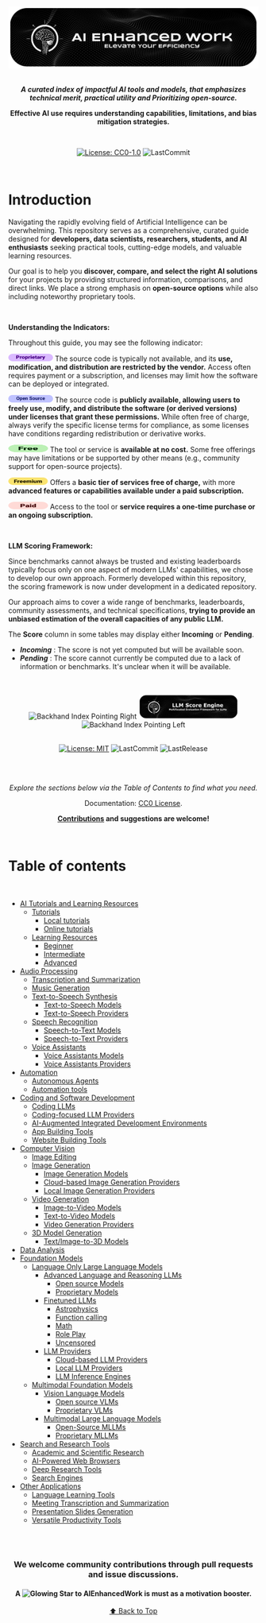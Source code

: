 <div align="center"> 

<img src="./Images/AIEnhancedWork.png">

<br>
<br>

***A curated index of impactful AI tools and models, that emphasizes technical merit, practical utility and Prioritizing open-source.***

**Effective AI use requires understanding capabilities, limitations, and bias mitigation strategies.**

<br>

[![License: CC0-1.0](https://img.shields.io/badge/License-CC0%201.0-lightgrey.svg?style=flat)](./LICENSE.md)
![LastCommit](https://img.shields.io/github/last-commit/LSeu-Open/AIEnhancedWork?style=flat)

</div>

<br>

# Introduction

Navigating the rapidly evolving field of Artificial Intelligence can be overwhelming. This repository serves as a comprehensive, curated guide designed for **developers, data scientists, researchers, students, and AI enthusiasts** seeking practical tools, cutting-edge models, and valuable learning resources.

Our goal is to help you **discover, compare, and select the right AI solutions** for your projects by providing structured information, comparisons, and direct links. We place a strong emphasis on **open-source options** while also including noteworthy proprietary tools.

<br>

**Understanding the Indicators:**

Throughout this guide, you may see the following indicator:

[<img src="./Images/Licence/proprietary.svg" alt="proprietary" width="90" height="15" />](https://www.heavybit.com/library/article/open-source-vs-proprietary) The source code is typically not available, and its **use, modification, and distribution are restricted by the vendor.** Access often requires payment or a subscription, and licenses may limit how the software can be deployed or integrated.

[<img src="./Images/Licence/opensource.svg" alt="opensource" width="90" height="15" />](https://opensource.com/resources/what-open-source) The source code is **publicly available, allowing users to freely use, modify, and distribute the software (or derived versions) under licenses that grant these permissions.** While often free of charge, always verify the specific license terms for compliance, as some licenses have conditions regarding redistribution or derivative works.

<img src="./Images/Pricing/free.svg" alt="free" width="80" height="15" /> The tool or service is **available at no cost.** Some free offerings may have limitations or be supported by other means (e.g., community support for open-source projects).

[<img src="./Images/Pricing/Freemium.svg" alt="Freemium" width="80" height="15" />](https://builtin.com/articles/freemium) Offers a **basic tier of services free of charge,** with more **advanced features or capabilities available under a paid subscription.**

<img src="./Images/Pricing/Paid.svg" alt="Paid" width="80" height="15" /> Access to the tool or **service requires a one-time purchase or an ongoing subscription.**

<br>

**LLM Scoring Framework:**

Since benchmarks cannot always be trusted and existing leaderboards typically focus only on one aspect of modern LLMs' capabilities, we chose to develop our own approach. Formerly developed within this repository, the scoring framework is now under development in a dedicated repository.

Our approach aims to cover a wide range of benchmarks, leaderboards, community assessments, and technical specifications, **trying to provide an unbiased estimation of the overall capacities of any public LLM.**

The **Score** column in some tables may display either **Incoming** or **Pending**.

* ***Incoming*** : The score is not yet computed but will be available soon.
* ***Pending*** : The score cannot currently be computed due to a lack of information or benchmarks. It's unclear when it will be available.

<br>
<br>

<div align="center"> 
    
<img src="https://raw.githubusercontent.com/Tarikul-Islam-Anik/Animated-Fluent-Emojis/master/Emojis/Hand%20gestures/Backhand%20Index%20Pointing%20Right.png" alt="Backhand Index Pointing Right" width="25" height="25" />
<a href="https://github.com/LSeu-Open/LLMScoreEngine">
  <img src="https://github.com/LSeu-Open/AIEnhancedWork/blob/main/Images/LLMScoreEngine.png" width="200">
</a>
<img src="https://raw.githubusercontent.com/Tarikul-Islam-Anik/Animated-Fluent-Emojis/master/Emojis/Hand%20gestures/Backhand%20Index%20Pointing%20Left.png" alt="Backhand Index Pointing Left" width="25" height="25" />

<br>
<br>

[![License: MIT](https://img.shields.io/badge/License-MIT-yellow.svg?style=flat)](https://github.com/LSeu-Open/LLMScoreEngine/blob/main/LICENSE)
![LastCommit](https://img.shields.io/github/last-commit/LSeu-Open/LLMScoreEngine?style=flat)
![LastRelease](https://img.shields.io/github/v/release/LSeu-Open/LLMScoreEngine?style=flat)

<br>
<br>

*Explore the sections below via the Table of Contents to find what you need.* 

Documentation: [CC0 License](./LICENSE.md).

**[Contributions](./CONTRIBUTING.md) and suggestions are welcome!**

</div>

<br>

# Table of contents

<br>

- [AI Tutorials and Learning Resources](https://github.com/LSeu-Open/AIEnhancedWork/blob/main/Docs/Tutorials_and_Learning_Resources.md)
    - [Tutorials](https://github.com/LSeu-Open/AIEnhancedWork/blob/main/Docs/Tutorials_and_Learning_Resources.md#tutorials)
      - [Local tutorials](https://github.com/LSeu-Open/AIEnhancedWork/blob/main/Docs/Tutorials_and_Learning_Resources.md#local-tutorials)
      - [Online tutorials](https://github.com/LSeu-Open/AIEnhancedWork/blob/main/Docs/Tutorials_and_Learning_Resources.md#online-tutorials)
    - [Learning Resources](https://github.com/LSeu-Open/AIEnhancedWork/blob/main/Docs/Tutorials_and_Learning_Resources.md#learning-resources)
      - [Beginner](https://github.com/LSeu-Open/AIEnhancedWork/blob/main/Docs/Tutorials_and_Learning_Resources.md#beginner)
      - [Intermediate](https://github.com/LSeu-Open/AIEnhancedWork/blob/main/Docs/Tutorials_and_Learning_Resources.md#intermediate)
      - [Advanced](https://github.com/LSeu-Open/AIEnhancedWork/blob/main/Docs/Tutorials_and_Learning_Resources.md#advanced)  
- [Audio Processing](https://github.com/LSeu-Open/AIEnhancedWork/blob/main/Docs/Audio_Processing.md)
    - [Transcription and Summarization](https://github.com/LSeu-Open/AIEnhancedWork/blob/main/Docs/Audio_Processing.md#transcription-and-summarization)
    - [Music Generation](https://github.com/LSeu-Open/AIEnhancedWork/blob/main/Docs/Audio_Processing.md#music-generation)
    - [Text-to-Speech Synthesis](https://github.com/LSeu-Open/AIEnhancedWork/blob/main/Docs/Audio_Processing.md#text-to-speech-synthesis)
      - [Text-to-Speech Models](https://github.com/LSeu-Open/AIEnhancedWork/blob/main/Docs/Audio_Processing.md#text-to-speech-models)
      - [Text-to-Speech Providers](https://github.com/LSeu-Open/AIEnhancedWork/blob/main/Docs/Audio_Processing.md#text-to-speech-providers)
    - [Speech Recognition](https://github.com/LSeu-Open/AIEnhancedWork/blob/main/Docs/Audio_Processing.md#speech-recognition)
      - [Speech-to-Text Models](https://github.com/LSeu-Open/AIEnhancedWork/blob/main/Docs/Audio_Processing.md#speech-to-text-models)
      - [Speech-to-Text Providers](https://github.com/LSeu-Open/AIEnhancedWork/blob/main/Docs/Audio_Processing.md#speech-to-text-providers)
    - [Voice Assistants](https://github.com/LSeu-Open/AIEnhancedWork/blob/main/Docs/Audio_Processing.md#voice-assistants)
      - [Voice Assistants Models](https://github.com/LSeu-Open/AIEnhancedWork/blob/main/Docs/Audio_Processing.md#voice-assistants-models)
      - [Voice Assistants Providers](https://github.com/LSeu-Open/AIEnhancedWork/blob/main/Docs/Audio_Processing.md#voice-assistants-providers)
- [Automation](https://github.com/LSeu-Open/AIEnhancedWork/blob/main/Docs/Automation.md)
    - [Autonomous Agents](https://github.com/LSeu-Open/AIEnhancedWork/blob/main/Docs/Automation.md#autonomous-agents)
    - [Automation tools](https://github.com/LSeu-Open/AIEnhancedWork/blob/main/Docs/Automation.md#automation-tools)
- [Coding and Software Development](https://github.com/LSeu-Open/AIEnhancedWork/blob/main/Docs/Coding_and_Software_Development.md)
    - [Coding LLMs](https://github.com/LSeu-Open/AIEnhancedWork/blob/main/Docs/Coding_and_Software_Development.md#coding-llms)
    - [Coding-focused LLM Providers](https://github.com/LSeu-Open/AIEnhancedWork/blob/main/Docs/Coding_and_Software_Development.md#coding-focused-llm-providers)
    - [AI-Augmented Integrated Development Environments](https://github.com/LSeu-Open/AIEnhancedWork/blob/main/Docs/Coding_and_Software_Development.md#ai-augmented-integrated-development-environments)
    - [App Building Tools](https://github.com/LSeu-Open/AIEnhancedWork/blob/main/Docs/Coding_and_Software_Development.md#app-building-tools)
    - [Website Building Tools](https://github.com/LSeu-Open/AIEnhancedWork/blob/main/Docs/Coding_and_Software_Development.md#website-building-tools)
- [Computer Vision](https://github.com/LSeu-Open/AIEnhancedWork/blob/main/Docs/Computer_Vision.md)
    - [Image Editing](https://github.com/LSeu-Open/AIEnhancedWork/blob/main/Docs/Computer_Vision.md#image-editing)
    - [Image Generation](https://github.com/LSeu-Open/AIEnhancedWork/blob/main/Docs/Computer_Vision.md#image-generation)
      - [Image Generation Models](https://github.com/LSeu-Open/AIEnhancedWork/blob/main/Docs/Computer_Vision.md#image-generation-models)
      - [Cloud-based Image Generation Providers](https://github.com/LSeu-Open/AIEnhancedWork/blob/main/Docs/Computer_Vision.md#cloud-based-image-generation-providers)
      - [Local Image Generation Providers](https://github.com/LSeu-Open/AIEnhancedWork/blob/main/Docs/Computer_Vision.md#local-image-generation-providers)
    - [Video Generation](https://github.com/LSeu-Open/AIEnhancedWork/blob/main/Docs/Computer_Vision.md#video-generation)
      - [Image-to-Video Models](https://github.com/LSeu-Open/AIEnhancedWork/blob/main/Docs/Computer_Vision.md#image-to-video-models)
      - [Text-to-Video Models](https://github.com/LSeu-Open/AIEnhancedWork/blob/main/Docs/Computer_Vision.md#text-to-video-models)
      - [Video Generation Providers](https://github.com/LSeu-Open/AIEnhancedWork/blob/main/Docs/Computer_Vision.md#video-generation-providers)
    - [3D Model Generation](https://github.com/LSeu-Open/AIEnhancedWork/blob/main/Docs/Computer_Vision.md#3d-model-generation)
      - [Text/Image-to-3D Models](https://github.com/LSeu-Open/AIEnhancedWork/blob/main/Docs/Computer_Vision.md#textimage-to-3d-models)
- [Data Analysis](https://github.com/LSeu-Open/AIEnhancedWork/blob/main/Docs/Data_Analysis.md)
- [Foundation Models](https://github.com/LSeu-Open/AIEnhancedWork/blob/main/Docs/Foundation_Models.md)
  - [Language Only Large Language Models](https://github.com/LSeu-Open/AIEnhancedWork/blob/main/Docs/Foundation_Models.md#language-only-large-language-models)
    - [Advanced Language and Reasoning LLMs](https://github.com/LSeu-Open/AIEnhancedWork/blob/main/Docs/Foundation_Models.md#advanced-language-and-reasoning-llms)
      - [Open source Models](https://github.com/LSeu-Open/AIEnhancedWork/blob/main/Docs/Foundation_Models.md#open-source-models)
      - [Proprietary Models](https://github.com/LSeu-Open/AIEnhancedWork/blob/main/Docs/Foundation_Models.md#proprietary-models)
    - [Finetuned LLMs](https://github.com/LSeu-Open/AIEnhancedWork/blob/main/Docs/Foundation_Models.md#finetuned-llms)
      - [Astrophysics](https://github.com/LSeu-Open/AIEnhancedWork/blob/main/Docs/Foundation_Models.md#astrophysics)
      - [Function calling](https://github.com/LSeu-Open/AIEnhancedWork/blob/main/Docs/Foundation_Models.md#function-calling)
      - [Math](https://github.com/LSeu-Open/AIEnhancedWork/blob/main/Docs/Foundation_Models.md#math)
      - [Role Play](https://github.com/LSeu-Open/AIEnhancedWork/blob/main/Docs/Foundation_Models.md#role-play)
      - [Uncensored](https://github.com/LSeu-Open/AIEnhancedWork/blob/main/Docs/Foundation_Models.md#uncensored)
    - [LLM Providers](https://github.com/LSeu-Open/AIEnhancedWork/blob/main/Docs/Foundation_Models.md#llm-providers)
      - [Cloud-based LLM Providers](https://github.com/LSeu-Open/AIEnhancedWork/blob/main/Docs/Foundation_Models.md#cloud-based-llm-providers)
      - [Local LLM Providers](https://github.com/LSeu-Open/AIEnhancedWork/blob/main/Docs/Foundation_Models.md#local-llm-providers)
      - [LLM Inference Engines](https://github.com/LSeu-Open/AIEnhancedWork/blob/main/Docs/Foundation_Models.md#llm-inference-engines)
  - [Multimodal Foundation Models](https://github.com/LSeu-Open/AIEnhancedWork/blob/main/Docs/Foundation_Models.md#multimodal-foundation-models) 
    - [Vision Language Models](https://github.com/LSeu-Open/AIEnhancedWork/blob/main/Docs/Foundation_Models.md#vision-language-models)
      - [Open source VLMs](https://github.com/LSeu-Open/AIEnhancedWork/blob/main/Docs/Foundation_Models.md#open-source-vlms)
      - [Proprietary VLMs](https://github.com/LSeu-Open/AIEnhancedWork/blob/main/Docs/Foundation_Models.md#proprietary-vlms)
    - [Multimodal Large Language Models](https://github.com/LSeu-Open/AIEnhancedWork/blob/main/Docs/Foundation_Models.md#multimodal-large-language-models)
      - [Open-Source MLLMs](https://github.com/LSeu-Open/AIEnhancedWork/blob/main/Docs/Foundation_Models.md#open-source-mllms)
      - [Proprietary MLLMs](https://github.com/LSeu-Open/AIEnhancedWork/blob/main/Docs/Foundation_Models.md#proprietary-mllms)
- [Search and Research Tools](https://github.com/LSeu-Open/AIEnhancedWork/blob/main/Docs/Search_and_Research_Tools.md)
    - [Academic and Scientific Research](https://github.com/LSeu-Open/AIEnhancedWork/blob/main/Docs/Search_and_Research_Tools.md#academic-and-scientific-research)
    - [AI-Powered Web Browsers](https://github.com/LSeu-Open/AIEnhancedWork/blob/main/Docs/Search_and_Research_Tools.md#ai-powered-web-browsers)
    - [Deep Research Tools](https://github.com/LSeu-Open/AIEnhancedWork/blob/main/Docs/Search_and_Research_Tools.md#deep-research-tools)
    - [Search Engines](https://github.com/LSeu-Open/AIEnhancedWork/blob/main/Docs/Search_and_Research_Tools.md#search-engines)
- [Other Applications](https://github.com/LSeu-Open/AIEnhancedWork/blob/main/Docs/Other_Applications.md)
    - [Language Learning Tools](https://github.com/LSeu-Open/AIEnhancedWork/blob/main/Docs/Other_Applications.md#language-learning-tools)
    - [Meeting Transcription and Summarization](https://github.com/LSeu-Open/AIEnhancedWork/blob/main/Docs/Other_Applications.md#meeting-transcription-and-summarization)
    - [Presentation Slides Generation](https://github.com/LSeu-Open/AIEnhancedWork/blob/main/Docs/Other_Applications.md#presentation-slides-generation)
    - [Versatile Productivity Tools](https://github.com/LSeu-Open/AIEnhancedWork/blob/main/Docs/Other_Applications.md#versatile-productivity-tools)
   
<br>
<br>

<h3 align="center">  We welcome community contributions through pull requests and issue discussions. </h3>
<h4 align="center">  A <img src="https://raw.githubusercontent.com/Tarikul-Islam-Anik/Animated-Fluent-Emojis/master/Emojis/Travel%20and%20places/Glowing%20Star.png" alt="Glowing Star" width="30" height="30" /> to AIEnhancedWork is must as a motivation booster. </h4>

<div align="center">

[⬆️ Back to Top](#introduction)

</div>
